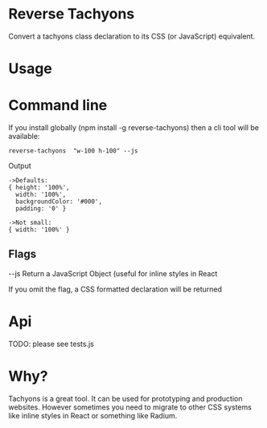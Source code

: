 # Reverse Tachyons

Convert a tachyons class declaration to its CSS (or JavaScript)
equivalent.

# Usage


# Command line

If you install globally (npm install -g reverse-tachyons)
then a cli tool will be available:

```
reverse-tachyons  "w-100 h-100" --js
```

Output
```
->Defaults:
{ height: '100%',
  width: '100%',
  backgroundColor: '#000',
  padding: '0' }

->Not small:
{ width: '100%' }

```
## Flags

--js Return a JavaScript Object (useful for inline styles in React

If you omit the flag, a CSS formatted declaration will be returned

# Api

TODO: please see tests.js

# Why?

Tachyons is a great tool. It can be used for prototyping and  production websites. However sometimes you need to migrate to other CSS systems like inline styles in React or something like Radium.


